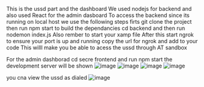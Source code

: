 This is the ussd part and the dashboard
We used nodejs for backend and also used React for the admin dasboard
To access the backend since its running on local host we use the following steps
firts git clone the project 
then run npm start to build the dependancies 
cd backend 
and then run nodemon index.js
Also rember to start your xamp file
After this start ngrok to ensure your port is up and running
copy the url for ngrok and add to your code
This willl make you be able to acess the ussd through AT sandbox


For the admin dashborad cd secre frontend  and run npm start the development server will be shown
![image](https://github.com/Kazenzi/Be-safe/assets/60341573/2928e61a-84e7-4ea9-a42b-00896274c4b1)
![image](https://github.com/Kazenzi/Be-safe/assets/60341573/ef58d636-79f6-42c2-869f-e41db3b92fc7)
![image](https://github.com/Kazenzi/Be-safe/assets/60341573/28082509-aea0-4e7a-82ef-cf5e5aafd95d)
![image](https://github.com/Kazenzi/Be-safe/assets/60341573/240464cb-2b77-436c-a930-56e2204553aa)

you cna view the ussd as dialed
![image](https://github.com/Kazenzi/Be-safe/assets/60341573/4b8ac782-bf59-454c-9861-95bd13be580e)



